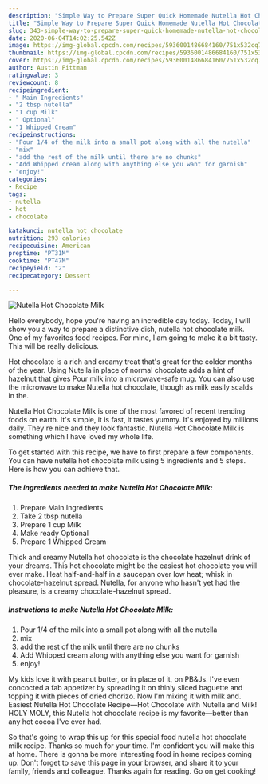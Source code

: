 ```yaml
---
description: "Simple Way to Prepare Super Quick Homemade Nutella Hot Chocolate Milk"
title: "Simple Way to Prepare Super Quick Homemade Nutella Hot Chocolate Milk"
slug: 343-simple-way-to-prepare-super-quick-homemade-nutella-hot-chocolate-milk
date: 2020-06-04T14:02:25.542Z
image: https://img-global.cpcdn.com/recipes/5936001486684160/751x532cq70/nutella-hot-chocolate-milk-recipe-main-photo.jpg
thumbnail: https://img-global.cpcdn.com/recipes/5936001486684160/751x532cq70/nutella-hot-chocolate-milk-recipe-main-photo.jpg
cover: https://img-global.cpcdn.com/recipes/5936001486684160/751x532cq70/nutella-hot-chocolate-milk-recipe-main-photo.jpg
author: Austin Pittman
ratingvalue: 3
reviewcount: 8
recipeingredient:
- " Main Ingredients"
- "2 tbsp nutella"
- "1 cup Milk"
- " Optional"
- "1 Whipped Cream"
recipeinstructions:
- "Pour 1/4 of the milk into a small pot along with all the nutella"
- "mix"
- "add the rest of the milk until there are no chunks"
- "Add Whipped cream along with anything else you want for garnish"
- "enjoy!"
categories:
- Recipe
tags:
- nutella
- hot
- chocolate

katakunci: nutella hot chocolate 
nutrition: 293 calories
recipecuisine: American
preptime: "PT31M"
cooktime: "PT47M"
recipeyield: "2"
recipecategory: Dessert

---
```



![Nutella Hot Chocolate Milk](https://img-global.cpcdn.com/recipes/5936001486684160/751x532cq70/nutella-hot-chocolate-milk-recipe-main-photo.jpg)

Hello everybody, hope you're having an incredible day today. Today, I will show you a way to prepare a distinctive dish, nutella hot chocolate milk. One of my favorites food recipes. For mine, I am going to make it a bit tasty. This will be really delicious.

Hot chocolate is a rich and creamy treat that&#39;s great for the colder months of the year. Using Nutella in place of normal chocolate adds a hint of hazelnut that gives Pour milk into a microwave-safe mug. You can also use the microwave to make Nutella hot chocolate, though as milk easily scalds in the.

Nutella Hot Chocolate Milk is one of the most favored of recent trending foods on earth. It's simple, it is fast, it tastes yummy. It's enjoyed by millions daily. They're nice and they look fantastic. Nutella Hot Chocolate Milk is something which I have loved my whole life.


To get started with this recipe, we have to first prepare a few components. You can have nutella hot chocolate milk using 5 ingredients and 5 steps. Here is how you can achieve that.

<!--inarticleads1-->

##### The ingredients needed to make Nutella Hot Chocolate Milk:

1. Prepare  Main Ingredients
1. Take 2 tbsp nutella
1. Prepare 1 cup Milk
1. Make ready  Optional
1. Prepare 1 Whipped Cream


Thick and creamy Nutella hot chocolate is the chocolate hazelnut drink of your dreams. This hot chocolate might be the easiest hot chocolate you will ever make. Heat half-and-half in a saucepan over low heat; whisk in chocolate-hazelnut spread. Nutella, for anyone who hasn&#39;t yet had the pleasure, is a creamy chocolate-hazelnut spread. 

<!--inarticleads2-->

##### Instructions to make Nutella Hot Chocolate Milk:

1. Pour 1/4 of the milk into a small pot along with all the nutella
1. mix
1. add the rest of the milk until there are no chunks
1. Add Whipped cream along with anything else you want for garnish
1. enjoy!


My kids love it with peanut butter, or in place of it, on PB&amp;Js. I&#39;ve even concocted a fab appetizer by spreading it on thinly sliced baguette and topping it with pieces of dried chorizo. Now I&#39;m mixing it with milk and. Easiest Nutella Hot Chocolate Recipe—Hot Chocolate with Nutella and Milk! HOLY MOLY, this Nutella hot chocolate recipe is my favorite—better than any hot cocoa I&#39;ve ever had. 

So that's going to wrap this up for this special food nutella hot chocolate milk recipe. Thanks so much for your time. I'm confident you will make this at home. There is gonna be more interesting food in home recipes coming up. Don't forget to save this page in your browser, and share it to your family, friends and colleague. Thanks again for reading. Go on get cooking!
